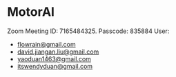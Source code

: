 # MotorAI
Zoom Meeting ID: 7165484325.  Passcode: 835884
 User: 
- flowrain@gmail.com
- david.jiangan.liu@gmail.com
- yaoduan1463@gmail.com
- itswendyduan@gmail.com
